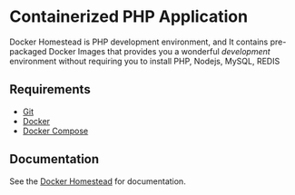 # Containerized PHP Application

Docker Homestead is PHP development environment, and It contains pre-packaged Docker Images that provides you a wonderful *development* environment without requiring you to install PHP, Nodejs, MySQL, REDIS

## Requirements

- [Git](https://git-scm.com/downloads)
- [Docker](https://www.docker.com/products/docker/)
- [Docker Compose](https://www.docker.com/products/docker-compose)

## Documentation

See the [Docker Homestead](https://gcamrit.github.io/docker-homestead/) for documentation.

